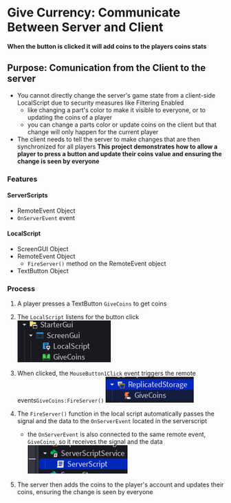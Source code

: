 # Give Currency: Communicate Between Server and Client
**When the button is clicked it will add coins to the players coins stats**
## Purpose: Comunication from the Client to the server
- You cannot directly change the server's game state from a client-side LocalScript due to security measures like Filtering Enabled
    - like changing a part's color to make it visible to everyone, or to updating the coins of a player
    - you can change a parts color or update coins on the client but that change will only happen for the current player
- The client needs to tell the server to make changes that are then synchronized for all players
**This project demonstrates how to allow a player to press a button and update their coins value and ensuring the change is seen by everyone**

### Features
#### ServerScripts
- RemoteEvent Object
- `OnServerEvent` event

#### LocalScript
- ScreenGUI Object
- RemoteEvent Object
    - `FireServer()` method on the RemoteEvent object
- TextButton Object



### Process
1. A player presses a TextButton `GiveCoins` to get coins
2. The `LocalScript` listens for the button click
    ![give-currency-startergui](images/give-currency-startergui.png)

3. When clicked, the `MouseButton1Click` event triggers the remote events`GiveCoins:FireServer()`
    ![give-currency-remote-event](images/give-currency-remote-event.png)

4. The `FireServer()` function in the local script automatically passes the signal and the data to the `OnServerEvent` located in the serverscript
    - the `OnServerEvent` is also connected to the same remote event, `GiveCoins`, so it receives the signal and the data
    ![alt text](images/give-currency-server-script.png)
5. The server then adds the coins to the player's account and updates their coins, ensuring the change is seen by everyone
